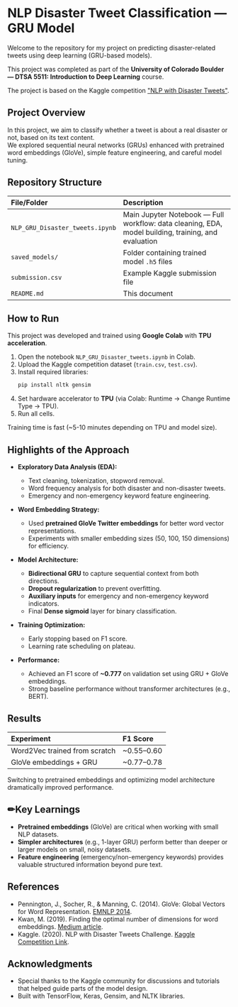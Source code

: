 # NLP Disaster Tweet Classification — GRU Model

Welcome to the repository for my project on predicting disaster-related tweets using deep learning (GRU-based models).

This project was completed as part of the **University of Colorado Boulder — DTSA 5511: Introduction to Deep Learning** course.

The project is based on the Kaggle competition ["NLP with Disaster Tweets"](https://www.kaggle.com/c/nlp-getting-started).

## Project Overview

In this project, we aim to classify whether a tweet is about a real disaster or not, based on its text content.  
We explored sequential neural networks (GRUs) enhanced with pretrained word embeddings (GloVe), simple feature engineering, and careful model tuning.


## Repository Structure

| File/Folder | Description |
|:---|:---|
| `NLP_GRU_Disaster_tweets.ipynb` | Main Jupyter Notebook — Full workflow: data cleaning, EDA, model building, training, and evaluation |
| `saved_models/` | Folder containing trained model `.h5` files |
| `submission.csv` | Example Kaggle submission file |
| `README.md` | This document |


## How to Run

This project was developed and trained using **Google Colab** with **TPU acceleration**.

1. Open the notebook `NLP_GRU_Disaster_tweets.ipynb` in Colab.
2. Upload the Kaggle competition dataset (`train.csv`, `test.csv`).
3. Install required libraries:
    ```bash
    pip install nltk gensim
    ```
4. Set hardware accelerator to **TPU** (via Colab: Runtime → Change Runtime Type → TPU).
5. Run all cells.

Training time is fast (~5-10 minutes depending on TPU and model size).

## Highlights of the Approach

- **Exploratory Data Analysis (EDA):**
  - Text cleaning, tokenization, stopword removal.
  - Word frequency analysis for both disaster and non-disaster tweets.
  - Emergency and non-emergency keyword feature engineering.

- **Word Embedding Strategy:**
  - Used **pretrained GloVe Twitter embeddings** for better word vector representations.
  - Experiments with smaller embedding sizes (50, 100, 150 dimensions) for efficiency.

- **Model Architecture:**
  - **Bidirectional GRU** to capture sequential context from both directions.
  - **Dropout regularization** to prevent overfitting.
  - **Auxiliary inputs** for emergency and non-emergency keyword indicators.
  - Final **Dense sigmoid** layer for binary classification.

- **Training Optimization:**
  - Early stopping based on F1 score.
  - Learning rate scheduling on plateau.

- **Performance:**
  - Achieved an F1 score of **~0.777** on validation set using GRU + GloVe embeddings.
  - Strong baseline performance without transformer architectures (e.g., BERT).

## Results

| Experiment | F1 Score |
|:---|:---|
| Word2Vec trained from scratch | ~0.55–0.60 |
| GloVe embeddings + GRU | ~0.77–0.78 |

Switching to pretrained embeddings and optimizing model architecture dramatically improved performance.

## ✏Key Learnings

- **Pretrained embeddings** (GloVe) are critical when working with small NLP datasets.
- **Simpler architectures** (e.g., 1-layer GRU) perform better than deeper or larger models on small, noisy datasets.
- **Feature engineering** (emergency/non-emergency keywords) provides valuable structured information beyond pure text.

## References

- Pennington, J., Socher, R., & Manning, C. (2014). GloVe: Global Vectors for Word Representation. [EMNLP 2014](https://aclanthology.org/D14-1162/).
- Kwan, M. (2019). Finding the optimal number of dimensions for word embeddings. [Medium article](https://medium.com/@matti.kwan/finding-the-optimal-number-of-dimensions-for-word-embeddings-f19f71666723).
- Kaggle. (2020). NLP with Disaster Tweets Challenge. [Kaggle Competition Link](https://www.kaggle.com/c/nlp-getting-started).

## Acknowledgments

- Special thanks to the Kaggle community for discussions and tutorials that helped guide parts of the model design.
- Built with TensorFlow, Keras, Gensim, and NLTK libraries.
